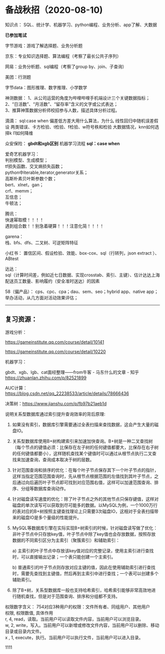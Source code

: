 # 备战秋招（2020-08-10)

知识点：
SQL、统计学、机器学习、python编程、业务分析、app了解、大数据


**已参加笔试**

字节游戏：游戏了解选择题、业务分析题

京东：专业知识选择题、算法编程（考察了最长公共子序列）

网易：业务分析题、sql编程（考察了group by、join、子查询）

美团：行测题

字节data：图形推理、数字推理、小学数学

神测数据：
1、从公司运营的角度为哔哩哔哩手机端设计三个关键数据指标；  
2、“日活数”、“月活数”、“留存率”含义的文字或公式表达；  
3、推算神策数据分析师校招参与人数，描述具体分析过程。  

滴滴：
sql:case when
偏差低方差大用什么算法，为什么
线性回归中随机误差假设
两类错误、卡方检验、t检验、f检验、w符号秩和检验
大数据情况，knn如何选择k
l1如何降维

众安保险：
**gbdt和xgb区别**
机器学习流程
**sql：case when**

爱奇艺机器学习：  
判别模型、生成模型；  
tf损失函数、交叉熵损失函数；  
python中iterable,iterator,generator关系；  
高斯朴素贝叶斯参数个数；  
bert、xlnet，gan；  
crf、memm；  
互信息；  
牛顿法；  

腾讯：  
快速幂取模！！！！   
遇到组合数！！别急着硬算！！！注意化简！！！！  

garena：  
栈、bfs、dfs、二叉树、可逆矩阵特征

小红书：
置信区间、假设检验、效能、box-cox、sql（行转列，json extract ）、ABtest

达达：  
sql（计算时间差，例如近七日数据、实现crosstab、索引、主键）、估计达达上海配送员工数量、影响履约（安全准时送达）的因素

58（偏产品）：
cps、cpc、cpa；dau、sem、seo；hybrid app、native app；  
举办活动，从几方面对活动效果评估；


---
## 复习资源：
游戏分析：

https://gameinstitute.qq.com/course/detail/10141

https://gameinstitute.qq.com/course/detail/10220

机器学习：

gbdt、xgb、lgb、cat面经整理——from牛客 - 马东什么的文章 - 知乎
https://zhuanlan.zhihu.com/p/82521899

AUC计算：  
https://blog.csdn.net/qq_22238533/article/details/78666436

决策树：https://www.jianshu.com/p/fb97b21aeb1d

说明关系型数据库通过索引提升查询效率的背后原理:
1. 如果没有索引，数据库引擎需要通过全表扫描来查找数据，这会产生大量的磁盘IO。

2. 关系型数据库使用B+树构建索引来加速加快查询。B+树是一种二叉查找树（每个节点的键值必须：比保存在左子树的任何键值都要大，比保存在右子树的任何键值都要小），这样随机查找某个键值时可以通过从根节点执行二叉查找来加速查询，查询成本取决于树的层数。

3. 针对范围查询和排序的优化：在每个叶子节点保存其下一个叶子节点的指针，这样当指定范围范围查询时，先从根节点根据范围的左值找到其叶子节点，之后通过向后遍历叶子节点即可找到对应范围右值，这样可以加速范围查询、排序、分组等数据库查询动作。

4. 针对磁盘读写速度的优化：除了叶子节点之外的其他节点只保存键值，这样对磁盘的单次读写可以获取到尽可能多的数据。以MySQL为例，一个1000万行的表对应的B+树按照主键查找理论上只需要3次磁盘IO，这相对于全表扫描带来的磁盘IO是多个量级的性能提升。

5. MySQL等数据库引擎在实际实现B+树索引的时候，针对磁盘读写做了优化：非叶子节点中只存放key值，叶子节点中除了key值也会存放数据，按照存放数据的不同索引区分为主索引（聚簇索引）和辅助索引：

   a) 主索引的叶子节点中存放该key值对应的完整记录，使用主索引进行查找时，可以直接输出记录；一个表只能创建一个主索引。

   b) 普通索引的叶子节点则存放对应主键的值，因此在使用辅助索引进行查找时，需要先查找到主键值，然后再到主索引中进行查找；一个表可以创建多个辅助索引。

6. 除了B+树，关系型数据库一般也支持哈希索引，哈希索引能够非常高效地进行随机查找，但是对于范围查询、排序和分组都不支持。


权限数字含义：
754对应3种用户的权限：文件所有者、同组用户、其他用户  
权限,    权限数值,       具体作用  
r,             4,               read，读取。当前用户可以读取文件内容，当前用户可以浏览目录。  
w,           2,              write，写入。当前用户可以新增或修改文件内容，当前用户可以删除、移动目录或目录内文件。  
x ,          1,              execute，执行。当前用户可以执行文件，当前用户可以进入目录。  

1111
